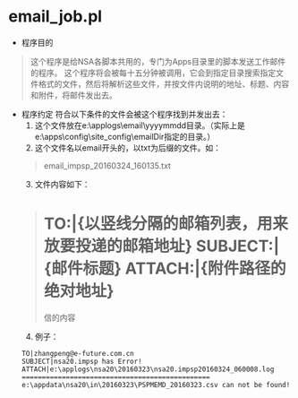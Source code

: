 # email_job.pl

- 程序目的

> 这个程序是给NSA各脚本共用的，专门为Apps目录里的脚本发送工作邮件的程序。
> 这个程序将会被每十五分钟被调用，它会到指定目录搜索指定文件格式的文件，然后将解析这些文件，并按文件内说明的地址、标题、内容和附件，将邮件发出去。

- 程序约定
  符合以下条件的文件会被这个程序找到并发出去：
  1. 这个文件放在e:\applogs\email\yyyymmdd目录。（实际上是e:\apps\config\site_config\emailDir指定的目录。）
  2. 这个文件名以email开头的，以txt为后缀的文件。如：
  > email_impsp_20160324_160135.txt
  3. 文件内容如下：
  > TO:|{以竖线分隔的邮箱列表，用来放要投递的邮箱地址}
  > SUBJECT:|{邮件标题}
  > ATTACH:|{附件路径的绝对地址}
  > =============================================
  > 信的内容
  4. 例子：
  ```
  TO|zhangpeng@e-future.com.cn
  SUBJECT|nsa20.impsp has Error!
  ATTACH|e:\applogs\nsa20\20160323\nsa20.impsp20160324_060008.log
  ===============================================
  e:\appdata\nsa20\in\20160323\PSPMEMD_20160323.csv can not be found!

  ```
  
  
